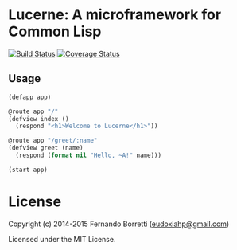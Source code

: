 # Lucerne: A microframework for Common Lisp

[![Build Status](https://travis-ci.org/eudoxia0/lucerne.svg?branch=master)](https://travis-ci.org/eudoxia0/lucerne)
[![Coverage Status](https://coveralls.io/repos/eudoxia0/lucerne/badge.svg?branch=master)](https://coveralls.io/r/eudoxia0/lucerne?branch=master)

## Usage

```lisp
(defapp app)

@route app "/"
(defview index ()
  (respond "<h1>Welcome to Lucerne</h1>"))

@route app "/greet/:name"
(defview greet (name)
  (respond (format nil "Hello, ~A!" name)))

(start app)
```

# License

Copyright (c) 2014-2015 Fernando Borretti (eudoxiahp@gmail.com)

Licensed under the MIT License.
